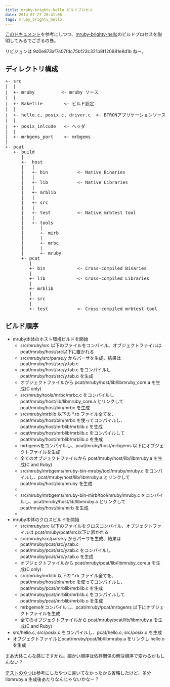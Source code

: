 ```yaml
---
title: mruby-brightv-hello ビルドプロセス
date: 2014-07-27 20:41:06
tags: mruby_brightv_hello, 
---
```

<a href="https://github.com/mruby/mruby/tree/e43341b4607a2596ba2b6542acc8406912cf289a/doc/compile#build-process" title="mruby/mruby mruby/doc/compile/Readme.md build-process" target="_blank">このドキュメント</a>を参考にしつつ、<a href="http://sourceforge.jp/users/ornse01/pf/mruby_brightv_hello/wiki/FrontPage" title="作業部屋 mruby-brightv-hello" target="_blank">mruby-brightv-hello</a>のビルドプロセスを説明してみるでござるの巻。

リビジョンは 9d0e873af7a07fdc75bf23c321b8f120981e8d1b ねー。

<h2>ディレクトリ構成</h2>
<pre>
+- src
|  |
|  +- mruby          &lt;- mruby ソース
|  |
|  +- Rakefile        &lt;- ビルド設定
|  | 
|  +- hello.c, posix.c, driver.c  &lt;- BTRONアプリケーションソース
|  |
|  +- posix_inlcude   &lt;- ヘッダ
|  |
|  +- mrbgems_port    &lt;- mrbgems 
|
+- pcat
   +- build
      |
      +-  host
      |   |
      |   +- bin           &lt;- Native Binaries
      |   |
      |   +- lib           &lt;- Native Libraries
      |   |
      |   +- mrblib
      |   |
      |   +- src
      |   |
      |   +- test          &lt;- Native mrbtest tool
      |   |
      |   +- tools
      |      |
      |      +- mirb
      |      |
      |      +- mrbc
      |      |
      |      +- mruby
      +- pcat
         |
         +- bin            &lt;- Cross-compiled Binaries
         |
         +- lib            &lt;- Cross-compiled Libraries
         |
         +- mrblib
         |
         +- src
         |
         +- test           &lt;- Cross-compiled mrbtest tool
</pre>
<h2>ビルド順序</h2>
<ul>
<li>mruby本体のホスト環境ビルドを開始
  <ul>
    <li>src/mruby/src 以下のファイルをコンパイル、オブジェクトファイルは pcat/mruby/host/src以下に置かれる</li>
    <li>src/mruby/src/parse.y からパーサを生成、結果は pcat/mruby/host/src/y.tab.c</li>
    <li>pcat/mruby/host/src/y.tab.c をコンパイルし pcat/mruby/host/src/y.tab.o を生成</li>
    <li>オブジェクトファイルから pcat/mruby/host/lib/libmruby_core.a を生成(C only)</li>
    <li>src/mruby/tools/mrbc/mrbc.c をコンパイルし  pcat/mruby/host/lib/libmruby_core.a とリンクして pcat/mruby/host/bin/mrbc を生成</li>
    <li>src/mruby/mrblib 以下の *.rb ファイル全てを、pcat/mruby/host/bin/mrbc を使ってコンパイルし、pcat/mruby/host/mrblib/mrblib.c を生成</li>
    <li>pcat/mruby/host/mrblib/mrblib.c をコンパイルして pcat/mruby/host/mrblib/mrblib.o を生成</li>
    <li>mrbgemsをコンパイルし、pcat/mruby/host/mrbgems 以下にオブジェクトファイルを生成</li>
    <li>全てのオブジェクトファイルから pcat/mruby/host/lib/libmruby.a を生成(C and Ruby)</li>
    <li>src/mruby/mrbgems/mruby-bin-mruby/tool/mruby/mruby.c をコンパイルし、pcat/mruby/host/lib/libmruby.a とリンクして pcat/mruby/host/bin/mruby を生成<li>
    <li>src/mruby/mrbgems/mruby-bin-mirb/tool/mruby/mruby.c をコンパイルし、pcat/mruby/host/lib/libmruby.a とリンクして pcat/mruby/host/bin/mirb を生成<li>
  </ul>
</li>
<li>mruby本体のクロスビルドを開始
  <ul>
    <li>src/mruby/src 以下のファイルをクロスコンパイル、オブジェクトファイルは pcat/mruby/pcat/src以下に置かれる</li>
    <li>src/mruby/src/parse.y からパーサを生成、結果は pcat/mruby/pcat/src/y.tab.c</li>
    <li>pcat/mruby/pcat/src/y.tab.c をコンパイルし pcat/mruby/pcat/src/y.tab.o を生成</li>
    <li>オブジェクトファイルから pcat/mruby/pcat/lib/libmruby_core.a を生成(C only)</li>
    <li>src/mruby/mrblib 以下の *.rb ファイル全てを、pcat/mruby/host/bin/mrbc を使ってコンパイルし、pcat/mruby/pcat/mrblib/mrblib.c を生成</li>
    <li>pcat/mruby/pcat/mrblib/mrblib.c をコンパイルして pcat/mruby/pcat/mrblib/mrblib.o を生成</li>
    <li>mrbgemsをコンパイルし、pcat/mruby/pcat/mrbgems 以下にオブジェクトファイルを生成</li>
    <li>全てのオブジェクトファイルから pcat/mruby/pcat/lib/libmruby.a を生成(C and Ruby)</li>
  </ul>
</li>
<li>src/hello.c, src/posix.c をコンパイルし、pcat/hello.o, src/posix.o を生成</li>
<li>オブジェクトファイルとpcat/mruby/pcat/lib/libmruby.a をリンクし hello.oを生成</li></ul>

まあ大体こんな感じですかね。細かい順序は依存関係の解決順序で変わるかもしんない？

<a href="http://ornse01.b.sourceforge.jp/2014/07/27/mruby%e3%81%ae%e3%83%86%e3%82%b9%e3%83%88/" title="mrubyのテスト">テストのやつ</a>は参考にしたやつに書いてなかったから省略したけど、多分 libmruby.a 生成後あたりなんじゃないかなー？